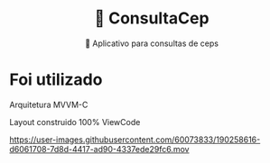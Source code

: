 <h1 align="center">
    <a>🔗 ConsultaCep</a>
</h1>
<p align="center">🚀 Aplicativo para consultas de ceps </p>

<h1 align="left"> Foi utilizado </h1>

<p align="left"> Arquitetura MVVM-C </p>
<p align="left"> Layout construido 100% ViewCode </p>


https://user-images.githubusercontent.com/60073833/190258616-d6061708-7d8d-4417-ad90-4337ede29fc6.mov

